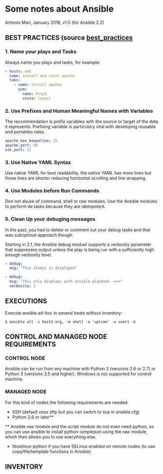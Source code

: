 # Some notes about Ansible
Antonio Mari, January 2018, v1.0 (for Ansible 2.2)

## BEST PRACTICES (source [best_practices](https://www.ansible.com/blog/ansible-best-practices-essentials)

### 1. Name your plays and Tasks
Always name you plays and tasks, for example:

```yaml
- hosts: web
  name: install and start apache
  taks:
    - name: install apache
      yum:
        name: httpd
        state: latest
```

### 2. Use Prefixes and Human Meaningful Names with Variables
The recommendation is prefix variables with the source or target of the data it represents. Prefixing variable is particulary vital with developing reusable and portables roles.

```yaml
apache_max_keepalive: 25
apache_port: 80
ssh_port: 22
```

### 3. Use Native YAML Syntax
Use native YAML for best readability, the native YAML has more lines but those lines are shorter reducing horizontal scrolling and line wrapping.

### 4. Use Modules before Run Commands
Don not abuse of command, shell or raw modules. Use the Ansible modules to perform de tasks because they are idempotent.

### 5. Clean Up your debuging messages
In the past, you had to delete or comment out your debug tasks and that was suboptimal approach though.

Starting in 2.1, the Ansible debug moduel supports a verbosity parameter that suppresses output unless the play is being run with a sufficiently high enough verbosity level.

```yaml
- debug:
  msg: "This always is displayed"

- debug:
  msg: "This only displays with ansible-playbook -vv+"
  verbosity: 2
```


## EXECUTIONS
Execute ansible ad-hoc in several hosts without inventory:

`$ ansible all -i host1.org, -m shell -a 'uptime' -u user1 -k`


## CONTROL AND MANAGED NODE REQUIREMENTS

### CONTROL NODE
Ansible can be run from any machine with Python 2 (versions 2.6 or 2.7) or Python 3 (versions 3.5 and higher). Windows is not supported for control machine.

### MANAGED NODE
For this kind of nodes the following requirements are needed:

 * SSH (default uses sftp but you can switch to scp in ansible.cfg)
 * Python 2.6 or later**

** Ansible raw module and the script module do not even need python, so you can use ansible to install python-simplejson using the raw module, which then allows you to use everything else.
 * libselinux-python if you have SELinux enabled on remote nodes (to use copy/file/template functions in Ansible)


## INVENTORY
